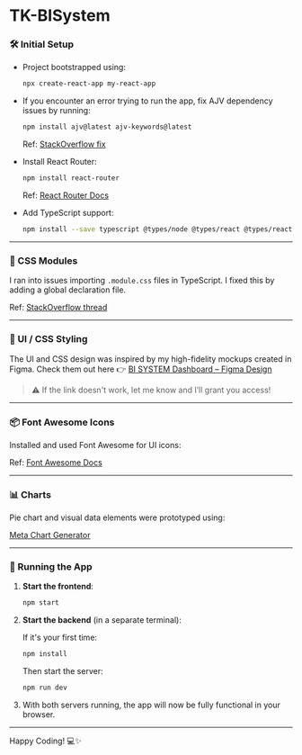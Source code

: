 
# TK-BISystem

### 🛠 Initial Setup

* Project bootstrapped using:

  ```bash
  npx create-react-app my-react-app
  ```

* If you encounter an error trying to run the app, fix AJV dependency issues by running:

  ```bash
  npm install ajv@latest ajv-keywords@latest
  ```

  Ref: [StackOverflow fix](https://stackoverflow.com/questions/70020046/quasar-error-cannot-find-module-ajv-dist-compile-codegen)

* Install React Router:

  ```bash
  npm install react-router
  ```

  Ref: [React Router Docs](https://reactrouter.com/start/declarative/installation)

* Add TypeScript support:

  ```bash
  npm install --save typescript @types/node @types/react @types/react-dom @types/jest
  ```

---

### 🧩 CSS Modules

I ran into issues importing `.module.css` files in TypeScript. I fixed this by adding a global declaration file.

Ref: [StackOverflow thread](https://stackoverflow.com/questions/40382842/cant-import-css-scss-modules-typescript-says-cannot-find-module)

---

### 🎨 UI / CSS Styling

The UI and CSS design was inspired by my high-fidelity mockups created in Figma.
Check them out here 👉 [BI SYSTEM Dashboard – Figma Design](https://www.figma.com/design/LAdwGu7uwYujARZAkYH9vt/BI-SYSTEM-Dashboard?node-id=0-1&t=NuL2K21kH8dZrTpo-1)

> ⚠️ If the link doesn't work, let me know and I’ll grant you access!

---

### 📦 Font Awesome Icons

Installed and used Font Awesome for UI icons:

Ref: [Font Awesome Docs](https://docs.fontawesome.com/web/use-with/react)

---

### 📊 Charts

Pie chart and visual data elements were prototyped using:

[Meta Chart Generator](https://www.meta-chart.com/share/untitled-chart-71347)

---

### 🚀 Running the App

1. **Start the frontend**:

   ```bash
   npm start
   ```

2. **Start the backend** (in a separate terminal):

   If it's your first time:

   ```bash
   npm install
   ```

   Then start the server:

   ```bash
   npm run dev
   ```

3. With both servers running, the app will now be fully functional in your browser.

---

Happy Coding! 💻✨

